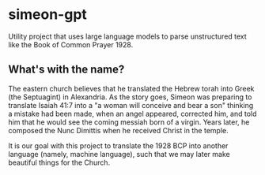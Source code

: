 # simeon-gpt
Utility project that uses large language models to parse unstructured text like the Book of Common Prayer 1928.

## What's with the name?
The eastern church believes that he translated the Hebrew torah into Greek (the Septuagint) in Alexandria. As the story goes, Simeon was preparing to translate Isaiah 41:7 into a "a woman will conceive and bear a son" thinking a mistake had been made, when an angel appeared, corrected him, and told him that he would see the coming messiah born of a virgin. Years later, he composed the Nunc Dimittis when he received Christ in the temple. 

It is our goal with this project to translate the 1928 BCP into another language (namely, machine language), such that we may later make beautiful things for the Church.
